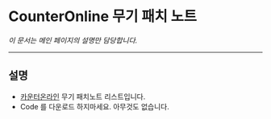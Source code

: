 # CounterOnline 무기 패치 노트
*이 문서는 메인 페이지의 설명만 담당합니다.*

--------



설명
--------
 - [카운터온라인](https://zbc.caramel.moe) 무기 패치노트 리스트입니다.
 - Code 를 다운로드 하지마세요. 아무것도 없습니다.
